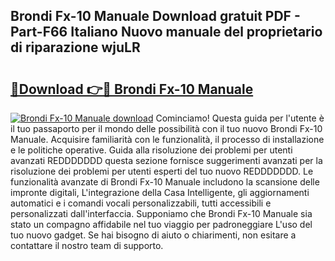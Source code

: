 ## Brondi Fx-10 Manuale Download gratuit PDF - Part-F66 Italiano Nuovo manuale del proprietario di riparazione wjuLR

# <h2><a href="http://df9aozg.blite.top/?on=Brondi+Fx-10+Manuale">🔗Download 👉🔴 Brondi Fx-10 Manuale</a></h2>

[![Brondi Fx-10 Manuale download](https://i.imgur.com/lujVjoI.png)](http://df9aozg.blite.top/?on=Brondi+Fx-10+Manuale)
Cominciamo! Questa guida per l'utente è il tuo passaporto per il mondo delle possibilità con il tuo nuovo Brondi Fx-10 Manuale. Acquisire familiarità con le funzionalità, il processo di installazione e le politiche operative. Guida alla risoluzione dei problemi per utenti avanzati REDDDDDDD questa sezione fornisce suggerimenti avanzati per la risoluzione dei problemi per utenti esperti del tuo nuovo REDDDDDDD. Le funzionalità avanzate di Brondi Fx-10 Manuale includono la scansione delle impronte digitali, L'integrazione della Casa Intelligente, gli aggiornamenti automatici e i comandi vocali personalizzabili, tutti accessibili e personalizzati dall'interfaccia. Supponiamo che Brondi Fx-10 Manuale sia stato un compagno affidabile nel tuo viaggio per padroneggiare L'uso del tuo nuovo gadget. Se hai bisogno di aiuto o chiarimenti, non esitare a contattare il nostro team di supporto.
